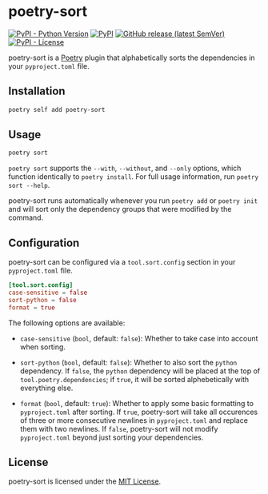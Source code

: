 # poetry-sort

[![PyPI - Python Version](https://img.shields.io/pypi/pyversions/poetry-sort?logo=python&logoColor=white&style=for-the-badge)](https://pypi.org/project/poetry-sort)
[![PyPI](https://img.shields.io/pypi/v/poetry-sort?logo=pypi&color=green&logoColor=white&style=for-the-badge)](https://pypi.org/project/poetry-sort)
[![GitHub release (latest SemVer)](https://img.shields.io/github/v/release/celsiusnarhwal/poetry-sort?logo=github&color=orange&logoColor=white&style=for-the-badge)](https://github.com/celsiusnarhwal/poetry-sort/releases)
[![PyPI - License](https://img.shields.io/pypi/l/poetry-sort?color=03cb98&style=for-the-badge)](https://github.com/celsiusnarhwal/poetry-sort/blob/main/LICENSE)

poetry-sort is a [Poetry](https://python-poetry.org/) plugin that alphabetically sorts the dependencies in your `pyproject.toml` file.

## Installation

```bash
poetry self add poetry-sort
```

## Usage

```bash
poetry sort
```

`poetry sort` supports the `--with`, `--without`, and `--only` options, which function identically to `poetry install`.
For full usage information, run `poetry sort --help`.

poetry-sort runs automatically whenever you run `poetry add` or `poetry init` and will sort only the dependency
groups that were modified by the command.


## Configuration

poetry-sort can be configured via a `tool.sort.config` section in your `pyproject.toml` file.

```toml
[tool.sort.config]
case-sensitive = false
sort-python = false
format = true
```

The following options are available:

- `case-sensitive` (`bool`, default: `false`): Whether to take case into account when sorting.

- `sort-python` (`bool`, default: `false`): Whether to also sort the `python` dependency. If `false`, the `python` dependency will be placed at
the top of `tool.poetry.dependencies`; if `true`, it will be sorted alphebetically with everything else.

- `format` (`bool`, default: `true`): Whether to apply some basic formatting to `pyproject.toml` after sorting. If `true`, poetry-sort will
take all occurences of three or more consecutive newlines in `pyproject.toml` and replace them with two newlines.
If `false`, poetry-sort will not modify `pyproject.toml` beyond just sorting your dependencies.


## License
poetry-sort is licensed under the [MIT License](LICENSE.md).
